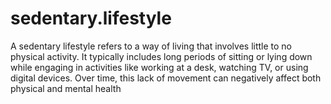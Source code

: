 # sedentary.lifestyle
A sedentary lifestyle refers to a way of living that involves little to no physical activity. It typically includes long periods of sitting or lying down while engaging in activities like working at a desk, watching TV, or using digital devices. Over time, this lack of movement can negatively affect both physical and mental health
